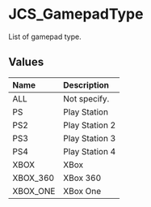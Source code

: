 # JCS_GamepadType

List of gamepad type.

## Values

| Name     | Description    |
|:---------|:---------------|
| ALL      | Not specify.   |
| PS       | Play Station   |
| PS2      | Play Station 2 |
| PS3      | Play Station 3 |
| PS4      | Play Station 4 |
| XBOX     | XBox           |
| XBOX_360 | XBox 360       |
| XBOX_ONE | XBox One       |
